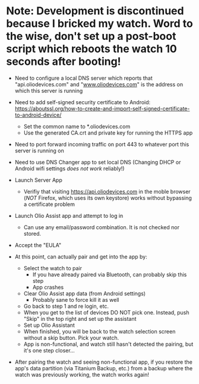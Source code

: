 # Note: Development is discontinued because I bricked my watch. Word to the wise, don't set up a post-boot script which reboots the watch 10 seconds after booting!

- Need to configure a local DNS server which reports that "api.oliodevices.com" and "www.oliodevices.com" is the address on which this server is running

- Need to add self-signed security certificate to Android: https://aboutssl.org/how-to-create-and-import-self-signed-certificate-to-android-device/
    - Set the common name to *.oliodevices.com
    - Use the generated CA.crt and private key for running the HTTPS app

- Need to port forward incoming traffic on port 443 to whatever port this server is running on

- Need to use DNS Changer app to set local DNS (Changing DHCP or Android wifi settings *does not work* reliably!)

- Launch Server App
  - Verifiy that visiting https://api.oliodevices.com in the moble browser (*NOT* Firefox, which uses its own keystore) works without bypassing a certificate problem

- Launch Olio Assist app and attempt to log in
  - Can use any email/password combination. It is not checked nor stored.

- Accept the "EULA"

- At this point, can actually pair and get into the app by:
    - Select the watch to pair
      - If you have already paired via Bluetooth, can probably skip this step
      - App crashes
    - Clear Olio Assist app data (from Android settings)
      - Probably sane to force kill it as well
    - Go back to step 1 and re login, etc.
    - When you get to the list of devices DO NOT pick one. Instead, push "Skip" in the top right and set up the assistant
    - Set up Olio Assistant
    - When finished, you will be back to the watch selection screen without a skip button. Pick your watch.
    - App is non-functional, and watch still hasn't detected the pairing, but it's one step closer...

- After pairing the watch and seeing non-functional app, if you restore the app's data partition (via Titanium Backup, etc.) from a backup where the watch was previously working, the watch works again!
